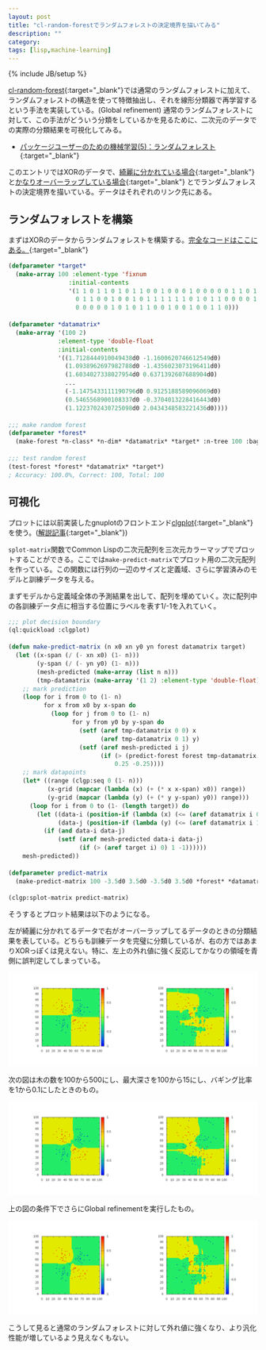 ```yaml
---
layout: post
title: "cl-random-forestでランダムフォレストの決定境界を描いてみる"
description: ""
category: 
tags: [lisp,machine-learning]
---
```

{% include JB/setup %}

[cl-random-forest](https://github.com/masatoi/cl-random-forest){:target="_blank"}では通常のランダムフォレストに加えて、ランダムフォレストの構造を使って特徴抽出し、それを線形分類器で再学習するという手法を実装している。(Global refinement)
通常のランダムフォレストに対して、この手法がどういう分類をしているかを見るために、二次元のデータでの実際の分類結果を可視化してみる。

- [パッケージユーザーのための機械学習(5)：ランダムフォレスト](http://tjo.hatenablog.com/entry/2013/12/24/190000){:target="_blank"}

このエントリではXORのデータで、[綺麗に分かれている場合](https://github.com/ozt-ca/tjo.hatenablog.samples/blob/master/r_samples/public_lib/jp/xor_simple.txt){:target="_blank"}と[かなりオーバーラップしている場合](https://github.com/ozt-ca/tjo.hatenablog.samples/blob/master/r_samples/public_lib/jp/xor_complex.txt){:target="_blank"} とでランダムフォレストの決定境界を描いている。データはそれぞれのリンク先にある。

## ランダムフォレストを構築

まずはXORのデータからランダムフォレストを構築する。[完全なコードはここにある。](https://github.com/masatoi/cl-random-forest/blob/master/example/xor.lisp){:target="_blank"}

```cl
(defparameter *target*
  (make-array 100 :element-type 'fixnum
                 :initial-contents
                 '(1 1 0 1 1 0 1 0 1 1 0 0 1 0 0 0 1 0 0 0 0 0 1 1 0 1 1 1 0 0 0 1 1 1 1 1 1 1 0
                   0 1 1 0 0 1 0 0 1 0 1 1 1 1 1 1 0 1 0 1 1 0 0 0 0 1 0 0 1 1 1 1 0 1 0 0 1 0 1
                   0 0 0 0 0 1 0 1 0 1 1 0 0 1 0 0 1 0 0 1 1 0)))

(defparameter *datamatrix*
  (make-array '(100 2) 
              :element-type 'double-float
              :initial-contents
              '((1.7128444910049438d0 -1.1600620746612549d0)
                (1.0938962697982788d0 -1.4356023073196411d0)
                (1.6034027338027954d0 0.6371392607688904d0)
                ...
                (-1.1475433111190796d0 0.9125188589096069d0)
                (0.5465568900108337d0 -0.3704013228416443d0)
                (1.1223702430725098d0 2.0434348583221436d0))))

;;; make random forest
(defparameter *forest*
  (make-forest *n-class* *n-dim* *datamatrix* *target* :n-tree 100 :bagging-ratio 1.0 :max-depth 100))

;;; test random forest
(test-forest *forest* *datamatrix* *target*)
; Accuracy: 100.0%, Correct: 100, Total: 100
```

## 可視化

プロットには以前実装したgnuplotのフロントエンド[clgplot](https://github.com/masatoi/clgplot){:target="_blank"}を使う。([解説記事](http://d.hatena.ne.jp/masatoi/20160323/1458719398){:target="_blank"})

`splot-matrix`関数でCommon Lispの二次元配列を三次元カラーマップでプロットすることができる。ここでは`make-predict-matrix`でプロット用の二次元配列を作っている。この関数には行列の一辺のサイズと定義域、さらに学習済みのモデルと訓練データを与える。

まずモデルから定義域全体の予測結果を出して、配列を埋めていく。次に配列中の各訓練データ点に相当する位置にラベルを表す1/-1を入れていく。

```cl
;;; plot decision boundary
(ql:quickload :clgplot)

(defun make-predict-matrix (n x0 xn y0 yn forest datamatrix target)
  (let ((x-span (/ (- xn x0) (1- n)))
        (y-span (/ (- yn y0) (1- n)))
        (mesh-predicted (make-array (list n n)))
        (tmp-datamatrix (make-array '(1 2) :element-type 'double-float)))
    ;; mark prediction
    (loop for i from 0 to (1- n)
          for x from x0 by x-span do
            (loop for j from 0 to (1- n)
                  for y from y0 by y-span do
                    (setf (aref tmp-datamatrix 0 0) x
                          (aref tmp-datamatrix 0 1) y)
                    (setf (aref mesh-predicted i j)
                          (if (> (predict-forest forest tmp-datamatrix 0) 0)
                              0.25 -0.25))))
    ;; mark datapoints
    (let* ((range (clgp:seq 0 (1- n)))
           (x-grid (mapcar (lambda (x) (+ (* x x-span) x0)) range))
           (y-grid (mapcar (lambda (y) (+ (* y y-span) y0)) range)))
      (loop for i from 0 to (1- (length target)) do
        (let ((data-i (position-if (lambda (x) (<= (aref datamatrix i 0) x)) x-grid))
              (data-j (position-if (lambda (y) (<= (aref datamatrix i 1) y)) y-grid)))
          (if (and data-i data-j)
              (setf (aref mesh-predicted data-i data-j)
                    (if (> (aref target i) 0) 1 -1))))))
    mesh-predicted))

(defparameter predict-matrix
  (make-predict-matrix 100 -3.5d0 3.5d0 -3.5d0 3.5d0 *forest* *datamatrix* *target*))

(clgp:splot-matrix predict-matrix)
```

そうするとプロット結果は以下のようになる。

左が綺麗に分かれてるデータで右がオーバーラップしてるデータのときの分類結果を表している。どちらも訓練データを完璧に分類しているが、右の方ではあまりXORっぽくは見えない。特に、左上の外れ値に強く反応してかなりの領域を青側に誤判定してしまっている。

![xor-simple.png](/images/xor-simple.png)

次の図は木の数を100から500にし、最大深さを100から15にし、バギング比率を1から0.1にしたときのもの。

![xor-shallow-forest.png](/images/xor-shallow-forest.png)

上の図の条件下でさらにGlobal refinementを実行したもの。

![xor-refine.png](/images/xor-refine.png)

こうして見ると通常のランダムフォレストに対して外れ値に強くなり、より汎化性能が増しているよう見えなくもない。
